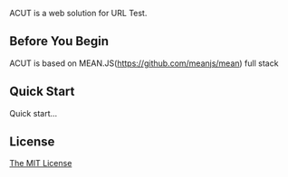 ACUT is a web solution for URL Test.

## Before You Begin
ACUT is based on MEAN.JS(https://github.com/meanjs/mean) full stack

## Quick Start
Quick start...

## License
[The MIT License](LICENSE.md)
